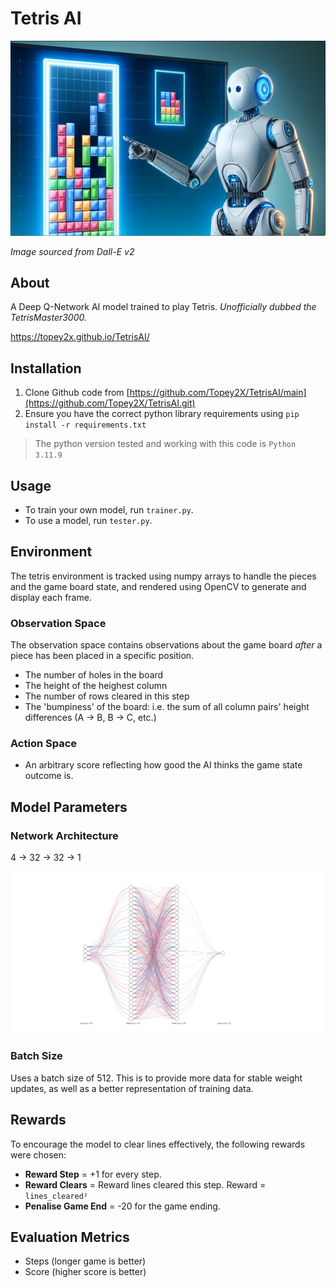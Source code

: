 # Tetris AI

![AI plays tetris](images/ai_tetris.png)

*Image sourced from Dall-E v2*

## About

A Deep Q-Network AI model trained to play Tetris. *Unofficially dubbed the TetrisMaster3000.*

https://topey2x.github.io/TetrisAI/

## Installation
1. Clone Github code from [https://github.com/Topey2X/TetrisAI/main](https://github.com/Topey2X/TetrisAI.git)
2. Ensure you have the correct python library requirements using `pip install -r requirements.txt`
> The python version tested and working with this code is `Python 3.11.9`

## Usage
 - To train your own model, run `trainer.py`.
 - To use a model, run `tester.py`.

## Environment

The tetris environment is tracked using numpy arrays to handle the pieces and the game board state, and rendered using OpenCV to generate and display each frame.

### Observation Space

The observation space contains observations about the game board *after* a piece has been placed in a specific position.

- The number of holes in the board
- The height of the heighest column
- The number of rows cleared in this step
- The 'bumpiness' of the board: i.e. the sum of all column pairs' height differences (A → B, B → C, etc.)

### Action Space

- An arbitrary score reflecting how good the AI thinks the game state outcome is.

## Model Parameters 

### Network Architecture

4 → 32 → 32 → 1

![Nueral Network Architecture](images/nn.svg)

### Batch Size

Uses a batch size of 512. This is to provide more data for stable weight updates, as well as a better representation of training data.

## Rewards

To encourage the model to clear lines effectively, the following rewards were chosen:

- **Reward Step** = +1 for every step.
- **Reward Clears** = Reward lines cleared this step. Reward = `lines_cleared²`
- **Penalise Game End** = -20 for the game ending.

## Evaluation Metrics

- Steps (longer game is better)
- Score (higher score is better)
